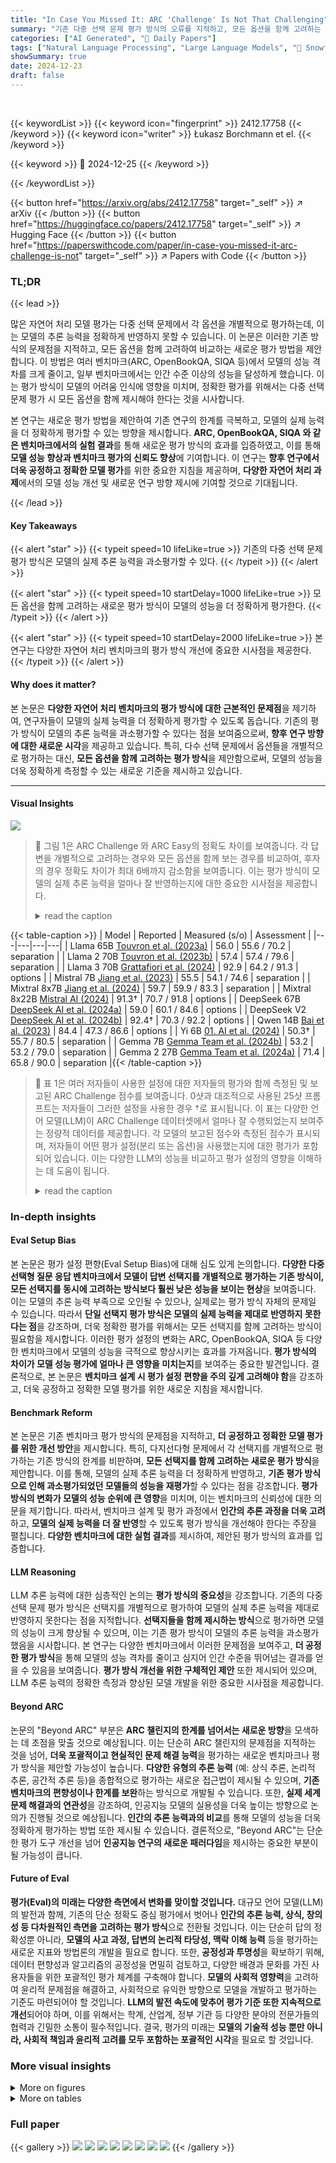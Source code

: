 ```yaml
---
title: "In Case You Missed It: ARC 'Challenge' Is Not That Challenging"
summary: "기존 다중 선택 문제 평가 방식의 오류를 지적하고, 모든 옵션을 함께 고려하는 새로운 평가 방식을 제안하여 모델 성능 평가의 정확성을 높였습니다."
categories: ["AI Generated", "🤗 Daily Papers"]
tags: ["Natural Language Processing", "Large Language Models", "🏢 Snowflake AI Research",]
showSummary: true
date: 2024-12-23
draft: false
---
```


<br>

{{< keywordList >}}
{{< keyword icon="fingerprint" >}} 2412.17758 {{< /keyword >}}
{{< keyword icon="writer" >}} Łukasz Borchmann et el. {{< /keyword >}}
 
{{< keyword >}} 🤗 2024-12-25 {{< /keyword >}}
 
{{< /keywordList >}}

{{< button href="https://arxiv.org/abs/2412.17758" target="_self" >}}
↗ arXiv
{{< /button >}}
{{< button href="https://huggingface.co/papers/2412.17758" target="_self" >}}
↗ Hugging Face
{{< /button >}}
{{< button href="https://paperswithcode.com/paper/in-case-you-missed-it-arc-challenge-is-not" target="_self" >}}
↗ Papers with Code
{{< /button >}}




### TL;DR


{{< lead >}}

많은 자연어 처리 모델 평가는 다중 선택 문제에서 각 옵션을 개별적으로 평가하는데, 이는 모델의 추론 능력을 정확하게 반영하지 못할 수 있습니다. 이 논문은 이러한 기존 방식의 문제점을 지적하고, 모든 옵션을 함께 고려하여 비교하는 새로운 평가 방법을 제안합니다. 이 방법은 여러 벤치마크(ARC, OpenBookQA, SIQA 등)에서 모델의 성능 격차를 크게 줄이고, 일부 벤치마크에서는 인간 수준 이상의 성능을 달성하게 했습니다. 이는 평가 방식이 모델의 어려움 인식에 영향을 미치며,  정확한 평가를 위해서는 다중 선택 문제 평가 시 모든 옵션을 함께 제시해야 한다는 것을 시사합니다.

본 연구는 새로운 평가 방법을 제안하여 기존 연구의 한계를 극복하고, 모델의 실제 능력을 더 정확하게 평가할 수 있는 방향을 제시합니다. **ARC, OpenBookQA, SIQA 와 같은 벤치마크에서의 실험 결과**를 통해 새로운 평가 방식의 효과를 입증하였고, 이를 통해 **모델 성능 향상과 벤치마크 평가의 신뢰도 향상**에 기여합니다. 이 연구는 **향후 연구에서 더욱 공정하고 정확한 모델 평가**를 위한 중요한 지침을 제공하며, **다양한 자연어 처리 과제**에서의 모델 성능 개선 및 새로운 연구 방향 제시에 기여할 것으로 기대됩니다.

{{< /lead >}}


#### Key Takeaways

{{< alert "star" >}}
{{< typeit speed=10 lifeLike=true >}} 기존의 다중 선택 문제 평가 방식은 모델의 실제 추론 능력을 과소평가할 수 있다. {{< /typeit >}}
{{< /alert >}}

{{< alert "star" >}}
{{< typeit speed=10 startDelay=1000 lifeLike=true >}} 모든 옵션을 함께 고려하는 새로운 평가 방식이 모델의 성능을 더 정확하게 평가한다. {{< /typeit >}}
{{< /alert >}}

{{< alert "star" >}}
{{< typeit speed=10 startDelay=2000 lifeLike=true >}} 본 연구는 다양한 자연어 처리 벤치마크의 평가 방식 개선에 중요한 시사점을 제공한다. {{< /typeit >}}
{{< /alert >}}

#### Why does it matter?
본 논문은 **다양한 자연어 처리 벤치마크의 평가 방식에 대한 근본적인 문제점**을 제기하여, 연구자들이 모델의 실제 능력을 더 정확하게 평가할 수 있도록 돕습니다. 기존의 평가 방식이 모델의 추론 능력을 과소평가할 수 있다는 점을 보여줌으로써, **향후 연구 방향에 대한 새로운 시각**을 제공하고 있습니다. 특히, 다수 선택 문제에서 옵션들을 개별적으로 평가하는 대신, **모든 옵션을 함께 고려하는 평가 방식**을 제안함으로써, 모델의 성능을 더욱 정확하게 측정할 수 있는 새로운 기준을 제시하고 있습니다.

------
#### Visual Insights



![](https://arxiv.org/html/2412.17758/x1.png)

> 🔼 그림 1은 ARC Challenge 와 ARC Easy의 정확도 차이를 보여줍니다. 각 답변을 개별적으로 고려하는 경우와 모든 옵션을 함께 보는 경우를 비교하여, 후자의 경우 정확도 차이가 최대 6배까지 감소함을 보여줍니다. 이는 평가 방식이 모델의 실제 추론 능력을 얼마나 잘 반영하는지에 대한 중요한 시사점을 제공합니다.
> <details>
> <summary>read the caption</summary>
> Figure 1: Difference between ARC Challenge and ARC Easy accuracies when considering each answer separately compared to seeing all options. The gap is vastly reduced, up to six times in this comparison.
> </details>





{{< table-caption >}}
| Model | Reported | Measured (s/o) | Assessment |
|---|---|---|---| 
| Llama 65B [Touvron et al. (2023a)](https://arxiv.org/html/2412.17758v1#bib.bib26) | 56.0 | 55.6 / 70.2 |  separation |
| Llama 2 70B [Touvron et al. (2023b)](https://arxiv.org/html/2412.17758v1#bib.bib27) | 57.4 | 57.4 / 79.6 |  separation |
| Llama 3 70B [Grattafiori et al. (2024)](https://arxiv.org/html/2412.17758v1#bib.bib14) | 92.9 | 64.2 / 91.3 | options |
| Mistral 7B [Jiang et al. (2023)](https://arxiv.org/html/2412.17758v1#bib.bib16) | 55.5 | 54.1 / 74.6 |  separation |
| Mixtral 8x7B [Jiang et al. (2024)](https://arxiv.org/html/2412.17758v1#bib.bib17) | 59.7 | 59.9 / 83.3 |  separation |
| Mixtral 8x22B [Mistral AI (2024)](https://arxiv.org/html/2412.17758v1#bib.bib20) | 91.3† | 70.7 / 91.8 | options |
| DeepSeek 67B [DeepSeek AI et al. (2024a)](https://arxiv.org/html/2412.17758v1#bib.bib7) | 59.0 | 60.1 / 84.6 | options |
| DeepSeek V2 [DeepSeek AI et al. (2024b)](https://arxiv.org/html/2412.17758v1#bib.bib8) | 92.4† | 70.3 / 92.2 | options |
| Qwen 14B [Bai et al. (2023)](https://arxiv.org/html/2412.17758v1#bib.bib2) | 84.4 | 47.3 / 86.6 | options |
| Yi 6B [01. AI et al. (2024)](https://arxiv.org/html/2412.17758v1#bib.bib1) | 50.3† | 55.7 / 80.5 |  separation |
| Gemma 7B [Gemma Team et al. (2024b)](https://arxiv.org/html/2412.17758v1#bib.bib12) | 53.2 | 53.2 / 79.0 |  separation |
| Gemma 2 27B [Gemma Team et al. (2024a)](https://arxiv.org/html/2412.17758v1#bib.bib11) | 71.4 | 65.8 / 90.0 |  separation |{{< /table-caption >}}

> 🔼 표 1은 여러 저자들이 사용한 설정에 대한 저자들의 평가와 함께 측정된 및 보고된 ARC Challenge 점수를 보여줍니다. 0샷과 대조적으로 사용된 25샷 프롬프트는 저자들이 그러한 설정을 사용한 경우 †로 표시됩니다. 이 표는 다양한 언어 모델(LLM)이 ARC Challenge 데이터셋에서 얼마나 잘 수행되었는지 보여주는 정량적 데이터를 제공합니다. 각 모델의 보고된 점수와 측정된 점수가 표시되며, 저자들이 어떤 평가 설정(분리 또는 옵션)을 사용했는지에 대한 평가가 포함되어 있습니다. 이는 다양한 LLM의 성능을 비교하고 평가 설정의 영향을 이해하는 데 도움이 됩니다.
> <details>
> <summary>read the caption</summary>
> Table 1: Measured and reported ARC Challenge scores with our assessment of the setup used by authors. The 25-shot prompting used in contrast to the 0-shot is denoted by ††\dagger† (in the case authors use such a setup in their report).
> </details>





### In-depth insights


#### Eval Setup Bias
본 논문은 평가 설정 편향(Eval Setup Bias)에 대해 심도 있게 논의합니다. **다양한 다중 선택형 질문 응답 벤치마크에서 모델이 답변 선택지를 개별적으로 평가하는 기존 방식이, 모든 선택지를 동시에 고려하는 방식보다 훨씬 낮은 성능을 보이는 현상**을 보여줍니다. 이는 모델의 추론 능력 부족으로 오인될 수 있으나, 실제로는 평가 방식 자체의 문제일 수 있습니다. 따라서 **단일 선택지 평가 방식은 모델의 실제 능력을 제대로 반영하지 못한다는 점**을 강조하며, 더욱 정확한 평가를 위해서는 모든 선택지를 함께 고려하는 방식이 필요함을 제시합니다. 이러한 평가 설정의 변화는 ARC, OpenBookQA, SIQA 등 다양한 벤치마크에서 모델의 성능을 극적으로 향상시키는 효과를 가져옵니다.  **평가 방식의 차이가 모델 성능 평가에 얼마나 큰 영향을 미치는지**를 보여주는 중요한 발견입니다.  결론적으로, 본 논문은 **벤치마크 설계 시 평가 설정 편향을 주의 깊게 고려해야 함**을 강조하고, 더욱 공정하고 정확한 모델 평가를 위한 새로운 지침을 제시합니다.

#### Benchmark Reform
본 논문은 기존 벤치마크 평가 방식의 문제점을 지적하고, **더 공정하고 정확한 모델 평가를 위한 개선 방안**을 제시합니다. 특히, 다지선다형 문제에서 각 선택지를 개별적으로 평가하는 기존 방식의 한계를 비판하며, **모든 선택지를 함께 고려하는 새로운 평가 방식**을 제안합니다. 이를 통해, 모델의 실제 추론 능력을 더 정확하게 반영하고, **기존 평가 방식으로 인해 과소평가되었던 모델들의 성능을 재평가**할 수 있다는 점을 강조합니다.  **평가 방식의 변화가 모델의 성능 순위에 큰 영향**을 미치며, 이는 벤치마크의 신뢰성에 대한 의문을 제기합니다.  따라서, 벤치마크 설계 및 평가 과정에서 **인간의 추론 과정을 더욱 고려**하고, **모델의 실제 능력을 더 잘 반영**할 수 있도록 평가 방식을 개선해야 한다는 주장을 펼칩니다.  **다양한 벤치마크에 대한 실험 결과**를 제시하여, 제안된 평가 방식의 효과를 입증합니다.

#### LLM Reasoning
LLM 추론 능력에 대한 심층적인 논의는 **평가 방식의 중요성**을 강조합니다. 기존의 다중 선택 문제 평가 방식은 선택지를 개별적으로 평가하여 모델의 실제 추론 능력을 제대로 반영하지 못한다는 점을 지적합니다.  **선택지들을 함께 제시하는 방식**으로 평가하면 모델의 성능이 크게 향상될 수 있으며, 이는 기존 평가 방식이 모델의 추론 능력을 과소평가했음을 시사합니다.  본 연구는 다양한 벤치마크에서 이러한 문제점을 보여주고, **더 공정한 평가 방식**을 통해 모델의 성능 격차를 줄이고 심지어 인간 수준을 뛰어넘는 결과를 얻을 수 있음을 보여줍니다.  **평가 방식 개선을 위한 구체적인 제안** 또한 제시되어 있으며,  LLM 추론 능력의 정확한 측정과 향상된 모델 개발을 위한 중요한 시사점을 제공합니다.

#### Beyond ARC
논문의 "Beyond ARC" 부분은 **ARC 챌린지의 한계를 넘어서는 새로운 방향**을 모색하는 데 초점을 맞출 것으로 예상됩니다.  이는 단순히 ARC 챌린지의 문제점을 지적하는 것을 넘어, **더욱 포괄적이고 현실적인 문제 해결 능력**을 평가하는 새로운 벤치마크나 평가 방식을 제안할 가능성이 높습니다.  **다양한 유형의 추론 능력** (예: 상식 추론, 논리적 추론, 공간적 추론 등)을 종합적으로 평가하는 새로운 접근법이 제시될 수 있으며,  **기존 벤치마크의 편향성이나 한계를 보완**하는 방식으로 개발될 수 있습니다. 또한,  **실제 세계 문제 해결과의 연관성**을 강조하여, 인공지능 모델의 실용성을 더욱 높이는 방향으로 논의가 진행될 것으로 예상됩니다.  **인간의 추론 능력과의 비교**를 통해 모델의 성능을 더욱 정확하게 평가하는 방법 또한 제시될 수 있습니다.  결론적으로, "Beyond ARC"는 단순한 평가 도구 개선을 넘어 **인공지능 연구의 새로운 패러다임**을 제시하는 중요한 부분이 될 가능성이 큽니다.

#### Future of Eval
**평가(Eval)의 미래는 다양한 측면에서 변화를 맞이할 것입니다.**  대규모 언어 모델(LLM)의 발전과 함께, 기존의 단순 정확도 중심 평가에서 벗어나 **인간의 추론 능력, 상식, 창의성 등 다차원적인 측면을 고려하는 평가 방식**으로 전환될 것입니다.  이는 단순히 답의 정확성뿐 아니라, **모델의 사고 과정, 답변의 논리적 타당성,  맥락 이해 능력** 등을 평가하는 새로운 지표와 방법론의 개발을 필요로 합니다. 또한, **공정성과 투명성**을 확보하기 위해, 데이터 편향성과 알고리즘의 공정성을 면밀히 검토하고,  다양한 배경과 문화를 가진 사용자들을 위한 포괄적인 평가 체계를 구축해야 합니다.  **모델의 사회적 영향력**을 고려하여 윤리적 문제점을 해결하고,  사회적으로 유익한 방향으로 모델을 개발하고 평가하는 기준도 마련되어야 할 것입니다.  **LLM의 발전 속도에 맞추어 평가 기준 또한 지속적으로 개선**되어야 하며, 이를 위해서는 학계, 산업계, 정부 기관 등 다양한 분야의 전문가들의 협력과 긴밀한 소통이 필수적입니다.  결국, 평가의 미래는 **모델의 기술적 성능 뿐만 아니라, 사회적 책임과 윤리적 고려를 모두 포함하는 포괄적인 시각**을 필요로 할 것입니다.


### More visual insights

<details>
<summary>More on figures
</summary>


![](https://arxiv.org/html/2412.17758/x2.png)

> 🔼 그림 2는 모델이 다른 선택지를 알지 못한 채(프롬프트에는 질문만 포함됨) 개별적으로 특정 선택지를 고려하는 방식을 보여줍니다. 선택지의 길이가 다를 수 있으므로 정규화하는 것이 좋습니다 (Gao, 2021). 이 그림은 모델이 제시된 각 답변을 독립적으로 평가하고, 다른 답변과의 상호작용이나 비교 없이 각 답변의 확률을 계산하는 방식을 시각적으로 보여줍니다. 이러한 접근 방식은 모델의 추론 능력을 정확하게 평가하지 못할 수 있다는 점을 강조합니다.
> <details>
> <summary>read the caption</summary>
> Figure 2: Model considers particular choices in   Ayseparation  without knowing the alternative (prompt includes only the question). Because options may vary in length, it is a good practice to normalize them Gao (2021).
> </details>



![](https://arxiv.org/html/2412.17758/x3.png)

> 🔼 그림 3은 다중 선택 문제의 답변 후보들을 모두 보여주는 프롬프트를 모델이 참조하는 방식을 보여줍니다. 모든 옵션이 하나의 문자(토큰)로 이루어져 있기 때문에 점수 정규화가 필요 없습니다.  이는 모델이 답변 선택에 있어 문맥을 고려하여 비교 및 판단하는 과정을 시뮬레이션 함으로써, 단일 옵션만 제시하는 방식보다 자연스러운 추론 과정을 반영한다는 점을 강조합니다.
> <details>
> <summary>read the caption</summary>
> Figure 3: Model sees the context of all possible   Ayoptions  in the prompt. Because all of the options are single letters (likely single tokens), scores require no normalization.
> </details>



![](https://arxiv.org/html/2412.17758/x4.png)

> 🔼 그림 4는 ARC Challenge 벤치마크에서 모델이 다른 선택지를 함께 보는 경우와 각 답변을 개별적으로 고려하는 경우의 평가 결과를 비교한 것입니다. 모델이 다른 선택지를 볼 수 있는 경우(options)와 그렇지 않은 경우(separation)의 정확도 차이는 최대 35%에 달하며, 평가 설정에 따라 모델 순위가 크게 달라질 수 있음을 보여줍니다.  이는 모델의 실제 추론 능력이 아닌 평가 방식 자체에 의해 난이도가 과장될 수 있음을 시사합니다.
> <details>
> <summary>read the caption</summary>
> Figure 4: ARC Challenge evaluation results depending on whether the model sees other options or considers each answer separately. Differences reach up to 35%, and assumed setup impacts model rankings.
> </details>



![](https://arxiv.org/html/2412.17758/x5.png)

> 🔼 그림 5는 OpenBookQA 평가 결과를 보여줍니다. 모델이 다른 옵션들을 함께 보는 경우와 각 답변을 개별적으로 고려하는 경우의 결과를 비교합니다. 옵션을 함께 제시하는 설정에서 현재 모델들은 사람보다 더 나은 성능을 보입니다. 이는 평가 방식에 따라 모델의 성능이 크게 달라질 수 있음을 보여주는 예시입니다.
> <details>
> <summary>read the caption</summary>
> Figure 5: OpenBookQA evaluation results depending on whether the model sees other options or considers each answer separately. In a setup with options, current models outperform human test takers.
> </details>



![](https://arxiv.org/html/2412.17758/x6.png)

> 🔼 그림 6은 SIQA 벤치마크에서 모델이 다른 선택지를 함께 보는 경우와 각 답변을 개별적으로 고려하는 경우의 평가 결과를 보여줍니다.  'Separation' 방식(각 답변을 개별적으로 평가)과 'Options' 방식(모든 선택지를 함께 제시)의 두 가지 평가 방법을 비교하여,  'Options' 방식이 최대 24%의 성능 향상을 가져온다는 것을 보여줍니다. 이는 평가 방식의 변화가 모델의 실제 추론 능력에 대한 인식에 큰 영향을 미칠 수 있음을 시사합니다.
> <details>
> <summary>read the caption</summary>
> Figure 6: SIQA evaluation results depending on whether the model sees other options or considers each answer separately. Reformulation leads to up to 24% improvement.
> </details>



</details>




<details>
<summary>More on tables
</summary>


{{< table-caption >}}
| Model | Reported | Measured <br> s / o | Assessment |
|---|---|---|---| 
| Llama 65B [Touvron et al. (2023a)](https://arxiv.org/html/2412.17758v1#bib.bib26) | 52.3 | 50.3 / 60.1 | separation |
| Llama 2 70B [Touvron et al. (2023b)](https://arxiv.org/html/2412.17758v1#bib.bib27) | 50.7 | 50.8 / 66.9 | separation |
| Llama 3 70B [Grattafiori et al. (2024)](https://arxiv.org/html/2412.17758v1#bib.bib14) | 52.2 | 51.2 / 72.9 | separation |
| Mistral 7B [Jiang et al. (2023)](https://arxiv.org/html/2412.17758v1#bib.bib16) | —<sup>⋄</sup> | 50.9 / 62.4 | — |
| Mixtral 8x7B [Jiang et al. (2024)](https://arxiv.org/html/2412.17758v1#bib.bib17) | —<sup>⋄</sup> | 49.4 / 65.1 | — |
| Mixtral 8x22B [Mistral AI (2024)](https://arxiv.org/html/2412.17758v1#bib.bib20) | — | 51.1 / 67.3 | — |
| DeepSeek 67B [DeepSeek AI et al. (2024a)](https://arxiv.org/html/2412.17758v1#bib.bib7) | — | 51.6 / 61.6 | — |
| DeepSeek V2 [DeepSeek AI et al. (2024b)](https://arxiv.org/html/2412.17758v1#bib.bib8) | — | 52.2 / 70.0 | — |
| Qwen 14B [Bai et al. (2023)](https://arxiv.org/html/2412.17758v1#bib.bib2) | 77.9 | 56.2 / 78.6 | options |
| Yi 6B [01. AI et al. (2024)](https://arxiv.org/html/2412.17758v1#bib.bib1) | — | 52.5 / 71.0 | — |
| Gemma 7B [Gemma Team et al. (2024b)](https://arxiv.org/html/2412.17758v1#bib.bib12) | 51.8 | 51.8 / 60.0 | separation |
| Gemma 2 27B [Gemma Team et al. (2024a)](https://arxiv.org/html/2412.17758v1#bib.bib11) | 53.7 | 58.3 / 70.0 | separation |{{< /table-caption >}}
> 🔼 표 2는 여러 저자들이 사용한 SIQA 평가 설정에 대한 저자들의 평가와 함께 측정된 및 보고된 SIQA 점수를 보여줍니다. 일부 저자들은 점수를 직접 보고하지 않고 다른 상식 추론 문제와 평균을 내므로(⋄로 표시) 평가가 성공할 가능성이 낮습니다. 이 표는 다양한 언어 모델이 제시한 답변을 개별적으로 평가했는지, 아니면 모든 선택지를 함께 고려했는지 여부에 따라 SIQA 점수가 어떻게 달라지는지 보여줍니다.
> <details>
> <summary>read the caption</summary>
> Table 2: Measured and reported SIQA scores with our assessment of the setup used by authors. Some authors do not directly report scores but average them with other commonsense reasoning problems (denoted by ⋄), making our assessment unlikely to succeed.
> </details>

{{< table-caption >}}
| Model | Reported | Measured  s / o / sb / ob | Assessment |
|---|---|---|---| 
| Llama 65B [Touvron et al. (2023a)](https://arxiv.org/html/2412.17758/bib.bib26) | 60.2 | 47.0 / 59.0 / 60.2 / 56.2 | Ayseparationb |
| Llama 2 70B [Touvron et al. (2023b)](https://arxiv.org/html/2412.17758/bib.bib27) | 60.2 | 48.8 / 73.0 / 60.0 / 65.8 | Ayseparationb |
| Llama 3 70B [Grattafiori et al. (2024)](https://arxiv.org/html/2412.17758/bib.bib14) | 47.6 | 48.6 / 88.4 / 59.4 / 88.5 | Ayseparation |
| Mistral 7B [Jiang et al. (2023)](https://arxiv.org/html/2412.17758/bib.bib16) | —⋄ | 44.2 / 71.6 / 55.0 / 57.8 | — |
| Mixtral 8x7B [Jiang et al. (2024)](https://arxiv.org/html/2412.17758/bib.bib17) | —⋄ | 47.0 / 80.2 / 55.2 / 78.0 | — |
| Mixtral 8x22B [Mistral AI (2024)](https://arxiv.org/html/2412.17758/bib.bib20) | — | 49.6 / 81.6 / 61.2 / 78.4 | — |
| DeepSeek 67B [DeepSeek AI et al. (2024a)](https://arxiv.org/html/2412.17758/bib.bib7) | 60.2 | 47.6 / 76.6 / 62.0 / 76.2 | Ayseparationb |
| DeepSeek V2 [DeepSeek AI et al. (2024b)](https://arxiv.org/html/2412.17758/bib.bib8) | — | 38.6 / 82.8 / 62.4 / 84.2 | — |
| Qwen 14B [Bai et al. (2023)](https://arxiv.org/html/2412.17758/bib.bib2) | — | 43.8 / 87.0 / 54.6 / 79.8 | — |
| Yi 6B [01. AI et al. (2024)](https://arxiv.org/html/2412.17758/bib.bib1) | —⋄ | 40.4 / 68.2 / 53.6 / 67.6 | — |
| Gemma 7B [Gemma Team et al. (2024b)](https://arxiv.org/html/2412.17758/bib.bib12) | — | 44.8 / 65.2 / 58.2 / 65.8 | — |
| Gemma 2 27B [Gemma Team et al. (2024a)](https://arxiv.org/html/2412.17758/bib.bib11) | — | 47.6 / 83.0 / 59.8 / 81.4 | — |{{< /table-caption >}}
> 🔼 표 3은 여러 저자들이 사용한 설정에 대한 저자들의 평가와 함께 측정된 및 보고된 OpenBookQA 점수를 보여줍니다. 일부 저자는 점수를 직접 보고하지 않고 다른 상식 추론 문제와 평균을 냅니다 (⋄로 표시). 이 표는 다양한 언어 모델의 OpenBookQA 성능을 보여주며, 각 모델이 질문에 대한 답변을 선택할 때 모든 옵션을 함께 고려했는지(options), 아니면 각 옵션을 개별적으로 고려했는지(separation) 여부에 따라 성능 차이를 분석합니다.  'separation' 설정은 각 옵션을 개별적으로 평가하여 모델의 능력을 과소평가할 수 있으며, 'options' 설정은 맥락을 고려하여 보다 정확한 평가를 제공합니다.
> <details>
> <summary>read the caption</summary>
> Table 3: Measured and reported OpenBookQA scores with our assessment of the setup used by authors. Some authors do not directly report scores but average them with other commonsense reasoning problems (denoted by ⋄).
> </details>

{{< table-caption >}}
| Model |
|---|---| 
| `huggyllama/llama-65b` |
| `meta-llama/Llama-2-70b-hf` |
| `meta-llama/Meta-Llama-3-70B` |
| `mistralai/Mistral-7B-v0.1` |
| `mistralai/Mixtral-8x7B-v0.1` |
| `mistralai/Mixtral-8x22B-v0.1` |
| `deepseek-ai/deepseek-llm-67b-base` |
| `deepseek-ai/DeepSeek-V2` |
| `Qwen/Qwen-14B` |
| `01-ai/Yi-6B` |
| `google/gemma-7b` |
| `google/gemma-2-27b` |{{< /table-caption >}}
> 🔼 표 4는 본 논문의 실험에 사용된 모델들의 정확한 버전 정보를 보여줍니다.  모델 이름과 함께, 실험에 사용된 특정 버전을 명시하여 재현성을 높이고, 독자들이 동일한 설정으로 실험을 반복할 수 있도록 합니다. 이는 실험 결과의 신뢰도와 비교 가능성을 높이는 데 중요한 역할을 합니다.
> <details>
> <summary>read the caption</summary>
> Table 4: Exact variants of models used for evaluation.
> </details>

</details>




### Full paper

{{< gallery >}}
<img src="paper_images/1.png" class="grid-w50 md:grid-w33 xl:grid-w25" />
<img src="paper_images/2.png" class="grid-w50 md:grid-w33 xl:grid-w25" />
<img src="paper_images/3.png" class="grid-w50 md:grid-w33 xl:grid-w25" />
<img src="paper_images/4.png" class="grid-w50 md:grid-w33 xl:grid-w25" />
<img src="paper_images/5.png" class="grid-w50 md:grid-w33 xl:grid-w25" />
<img src="paper_images/6.png" class="grid-w50 md:grid-w33 xl:grid-w25" />
<img src="paper_images/7.png" class="grid-w50 md:grid-w33 xl:grid-w25" />
<img src="paper_images/8.png" class="grid-w50 md:grid-w33 xl:grid-w25" />
{{< /gallery >}}